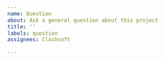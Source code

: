 ```yaml
---
name: Question
about: Ask a general question about this project
title: ''
labels: question
assignees: Clashsoft

---
```



